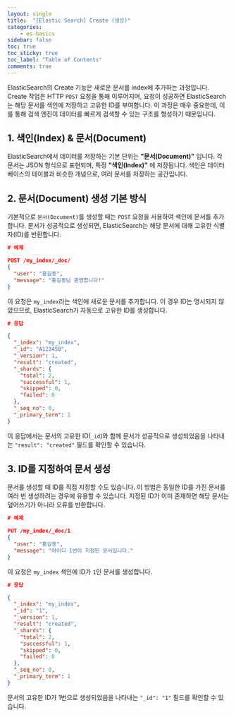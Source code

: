 ```yaml
---
layout: single
title:  "[Elastic Search] Create (생성)"
categories: 
    - es-basics
sidebar: false
toc: true
toc_sticky: true
toc_label: "Table of Contents"
comments: true
---
```


ElasticSearch의 Create 기능은 새로운 문서를 index에 추가하는 과정입니다. Create 작업은 HTTP `POST` 요청을 통해 이루어지며, 요청이 성공하면 ElasticSearch는 해당 문서를 색인에 저장하고 고유한 ID를 부여합니다. 이 과정은 매우 중요한데, 이를 통해 검색 엔진이 데이터를 빠르게 검색할 수 있는 구조를 형성하기 때문입니다.



## 1. 색인(Index) & 문서(Document)

ElasticSearch에서 데이터를 저장하는 기본 단위는 **"문서(Document)"** 입니다. 각 문서는 JSON 형식으로 표현되며, 특정 **"색인(Index)"** 에 저장됩니다. 색인은 데이터베이스의 테이블과 비슷한 개념으로, 여러 문서를 저장하는 공간입니다.



## 2. 문서(Document) 생성 기본 방식

기본적으로 `문서(Document)`를 생성할 때는 `POST` 요청을 사용하여 색인에 문서를 추가합니다. 문서가 성공적으로 생성되면, ElasticSearch는 해당 문서에 대해 고유한 식별자(ID)를 반환합니다.


```json
# 예제

POST /my_index/_doc/
{
  "user": "홍길동",
  "message": "홍길동님 환영합니다!"
}
```
이 요청은 `my_index`라는 색인에 새로운 문서를 추가합니다. 이 경우 ID는 명시되지 않았으므로, ElasticSearch가 자동으로 고유한 ID를 생성합니다.

```json
# 응답

{
  "_index": "my_index",
  "_id": "A12345B", 
  "_version": 1,
  "result": "created",
  "_shards": {
    "total": 2,
    "successful": 1,
    "skipped": 0,
    "failed": 0
  },
  "_seq_no": 0,
  "_primary_term": 1
}
```
이 응답에서는 문서의 고유한 ID(`_id`)와 함께 문서가 성공적으로 생성되었음을 나타내는 `"result": "created"` 필드를 확인할 수 있습니다.



## 3. ID를 지정하여 문서 생성
문서를 생성할 때 ID를 직접 지정할 수도 있습니다. 이 방법은 동일한 ID를 가진 문서를 여러 번 생성하려는 경우에 유용할 수 있습니다. 지정된 ID가 이미 존재하면 해당 문서는 덮어쓰기가 아니라 오류를 반환합니다.

```json
# 예제

PUT /my_index/_doc/1
{
  "user": "홍길동",
  "message": "아이디 1번이 지정된 문서입니다."
}
```
이 요청은 `my_index` 색인에 ID가 `1`인 문서를 생성합니다.

```json
# 응답

{
  "_index": "my_index",
  "_id": "1",
  "_version": 1,
  "result": "created",
  "_shards": {
    "total": 2,
    "successful": 1,
    "skipped": 0,
    "failed": 0
  },
  "_seq_no": 0,
  "_primary_term": 1
}
```
문서의 고유한 ID가 1번으로 생성되었음을 나타내는 `"_id": "1"` 필드를 확인할 수 있습니다.


